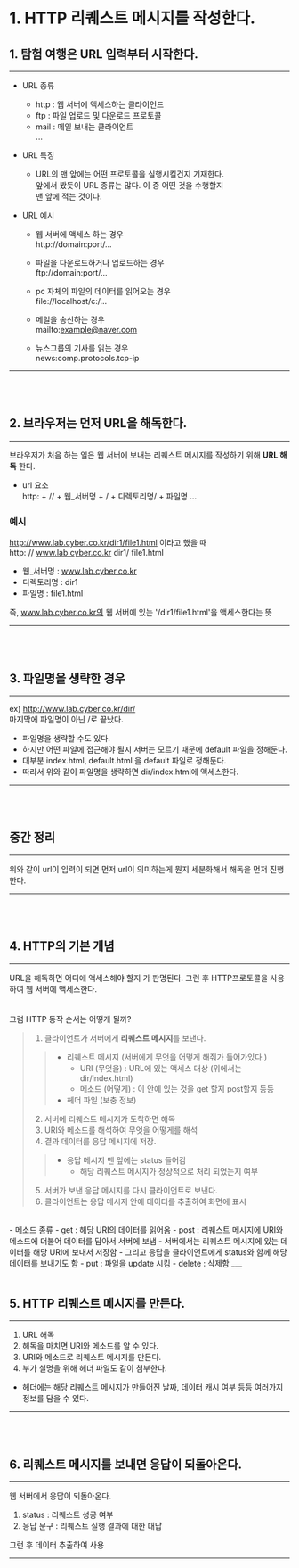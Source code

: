 # 1. HTTP 리퀘스트 메시지를 작성한다.
## 1. 탐험 여행은 URL 입력부터 시작한다.
___
- URL 종류
  - http : 웹 서버에 액세스하는 클라이언드
  - ftp : 파일 업로드 및 다운로드 프로토콜
  - mail : 메일 보내는 클라이언트   
  ...


- URL 특징
  - URL의 맨 앞에는 어떤 프로토콜을 실행시킬건지 기재한다.    
  앞에서 봤듯이 URL 종류는 많다. 이 중 어떤 것을 수행할지     
  맨 앞에 적는 것이다.

- URL 예시
  - 웹 서버에 액세스 하는 경우    
    http://domain:port/...

  - 파일을 다운로드하거나 업로드하는 경우   
    ftp://domain:port/...
  - pc 자체의 파일의 데이터를 읽어오는 경우   
   file://localhost/c:/...    
  - 메일을 송신하는 경우    
    mailto:example@naver.com
  - 뉴스그룹의 기사를 읽는 경우   
    news:comp.protocols.tcp-ip
___
<br/>
<br/>

## 2. 브라우저는 먼저 URL을 해독한다.
___
브라우저가 처음 하는 일은 웹 서버에 보내는 리퀘스트 메시지를 작성하기 위해 **URL 해독** 한다.

- url 요소      
  http: +  // +  웹_서버명 +  / +  디렉토리명/ +  파일명 ...

### 예시
http://www.lab.cyber.co.kr/dir1/file1.html 이라고 했을 때       
http:   //   www.lab.cyber.co.kr   dir1/   file1.html     
- 웹_서버명 : www.lab.cyber.co.kr
- 디렉토리명 : dir1
- 파일명 : file1.html

즉, www.lab.cyber.co.kr의 웹 서버에 있는 '/dir1/file1.html'을 액세스한다는 뜻
___
<br/>
<br/>

## 3.  파일명을 생략한 경우
___
ex) http://www.lab.cyber.co.kr/dir/     
마지막에 파일명이 아닌 /로 끝났다.
- 파일명을 생략할 수도 있다.
- 하지만 어떤 파일에 접근해야 될지 서버는 모르기 때문에 default 파일을 정해둔다.
- 대부분 index.html, default.html 을 default 파일로 정해둔다.
- 따라서 위와 같이 파일명을 생략하면 dir/index.html에 액세스한다.
___
<br/>
<br/>

## 중간 정리
___
위와 같이 url이 입력이 되면 먼저 url이 의미하는게 뭔지 세분화해서 해독을 먼저 진행한다. 
___
<br/>
<br/>

## 4. HTTP의 기본 개념
___
URL을 해독하면 어디에 액세스해야 할지 가 판명된다. 그런 후 HTTP프로토콜을 사용하여 웹 서버에 액세스한다.   
<br/>   
그럼 HTTP 동작 순서는 어떻게 될까?
> 1. 클라이언트가 서버에게 **리퀘스트 메시지**를 보낸다.
>> - 리퀘스트 메시지 (서버에게 무엇을 어떻게 해줘가 들어가있다.)
>>    - URI (무엇을) : URL에 있는 액세스 대상 (위에서는 dir/index.html)
>>    - 메소드 (어떻게) : 이 안에 있는 것을 get 할지 post할지 등등
>> - 헤더 파일 (보충 정보)
> 2. 서버에 리퀘스트 메시지가 도착하면 해독
> 3. URI와 메소드를 해석하여 무엇을 어떻게를 해석
> 4. 결과 데이터를 응답 메시지에 저장.
>> - 응답 메시지 맨 앞에는 status 들어감
>>    - 해당 리퀘스트 메시지가 정상적으로 처리 되었는지 여부
> 5. 서버가 보낸 응답 메시지를 다시 클라이언트로 보낸다.
> 6. 클라이언트는 응답 메시지 안에 데이터를 추출하여 화면에 표시
<br/>
- 메소드 종류
  - get : 해당 URI의 데이터를 읽어옴
  - post : 리퀘스트 메시지에 URI와 메소드에 더불어 데이터를 담아서 서버에 보냄
    - 서버에서는 리퀘스트 메시지에 있는 데이터를 해당 URI에 보내서 저장함
    - 그리고 응답을 클라이언트에게 status와 함께 해당 데이터를 보내기도 함
  - put : 파일을 update 시킴
  - delete : 삭제함
___
<br/>
<br/>

## 5. HTTP 리퀘스트 메시지를 만든다.
___
1. URL 해독
2. 해독을 마치면 URI와 메소드를 알 수 있다.
3. URI와 메소드로 리퀘스트 메시지를 만든다.
4. 부가 설명을 위해 헤더 파일도 같이 첨부한다.
  - 헤더에는 해당 리퀘스트 메시지가 만들어진 날짜, 데이터 캐시 여부 등등 여러가지 정보를 담을 수 있다. 
___
<br/>
<br/>

## 6. 리퀘스트 메시지를 보내면 응답이 되돌아온다.
___
웹 서버에서 응답이 되돌아온다.      
1. status : 리퀘스트 성공 여부
2. 응답 문구 : 리퀘스트 실행 결과에 대한 대답     

그런 후 데이터 추출하여 사용
___


